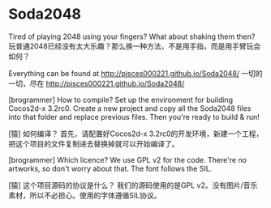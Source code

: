 Soda2048
========

Tired of playing 2048 using your fingers? What about shaking them then?
玩普通2048已经没有太大乐趣？那么换一种方法，不是用手指，而是用手臂玩会如何？

Everything can be found at http://pisces000221.github.io/Soda2048/
一切的一切，尽在 http://pisces000221.github.io/Soda2048/

[brogrammer] How to compile?
Set up the environment for building Cocos2d-x 3.2rc0.
Create a new project and copy all the Soda2048 files into that folder and replace previous files.
Then you're ready to build & run!

[猿] 如何编译？
首先，请配置好Cocos2d-x 3.2rc0的开发环境，新建一个工程，把这个项目的文件复制进去替换掉就可以开始编译了。

[brogrammer] Which licence?
We use GPL v2 for the code. There're no artworks, so don't worry about that. The font follows the SIL.

[猿] 这个项目源码的协议是什么？
我们的源码使用的是GPL v2。没有图片/音乐素材，所以不必担心。使用的字体遵循SIL协议。
